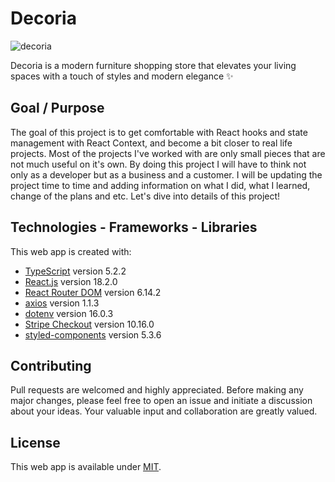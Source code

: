# Decoria

![decoria](https://github.com/jayden-n/decoria/assets/94060508/b37568d1-c167-4286-ad07-5a03f2dd2a86)

Decoria is a modern furniture shopping store that elevates your living spaces with a touch of styles and modern elegance ✨







## Goal / Purpose

The goal of this project is to get comfortable with React hooks and state management with React Context, and become a bit closer to real life projects. Most of the projects I've worked with are only small pieces that are not much useful on it's own. By doing this project I will have to think not only as a developer but as a business and a customer. I will be updating the project time to time and adding information on what I did, what I learned, change of the plans and etc. Let's dive into details of this project!

## Technologies - Frameworks - Libraries

This web app is created with:

- [TypeScript](https://www.typescriptlang.org/) version 5.2.2
- [React.js](https://reactjs.org) version 18.2.0
- [React Router DOM](https://reactrouter.com/en/main) version 6.14.2
- [axios](https://axios-http.com/docs/intro) version 1.1.3
- [dotenv](https://github.com/motdotla/dotenv) version 16.0.3
- [Stripe Checkout](https://stripe.com/docs) version 10.16.0
- [styled-components](https://styled-components.com/) version 5.3.6

## Contributing

Pull requests are welcomed and highly appreciated. Before making any major changes, please feel free to open an issue and initiate a discussion about your ideas. Your valuable input and collaboration are greatly valued.

## License

This web app is available under [MIT](https://choosealicense.com/licenses/mit/).
